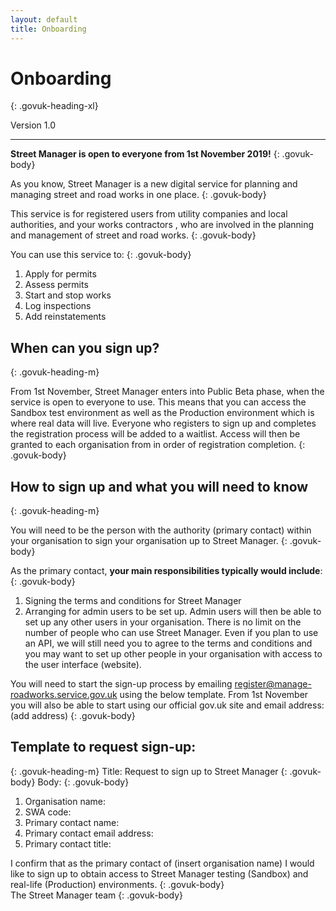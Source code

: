 ```yaml
---
layout: default
title: Onboarding
---
```

# Onboarding
{: .govuk-heading-xl}

<p class="govuk-body-l">Version 1.0</p>

<hr class="govuk-section-break govuk-section-break--xl govuk-section-break--visible">

<b>Street Manager is open to everyone from 1st November 2019!</b>
{: .govuk-body}

As you know, Street Manager is a new digital service for planning and managing street and road works in one place.
{: .govuk-body}

This service is for registered users from utility companies and local authorities, and your works contractors , who are involved in the planning and management of street and road works.
{: .govuk-body}

You can use this service to:
{: .govuk-body}

<ol class="govuk-list govuk-list--bullet">
  <li>Apply for permits</li>
  <li>Assess permits</li>
  <li>Start and stop works</li>
  <li>Log inspections</li>
  <li>Add reinstatements</li>
</ol>

## When can you sign up?
{: .govuk-heading-m}

From 1st November, Street Manager enters into Public Beta phase, when the service is open to everyone to use. This means that you can access the Sandbox test environment as well as the Production environment which is where real data will live.  Everyone who registers to sign up and completes the registration process will be added to a waitlist. Access will then be granted to each organisation from in order of registration completion.
{: .govuk-body}

## How to sign up and what you will need to know
{: .govuk-heading-m}

You will need to be the person with the authority (primary contact) within your organisation to sign your organisation up to Street Manager.
{: .govuk-body}

As the primary contact, <b>your main responsibilities typically would include</b>:
{: .govuk-body}

<ol class="govuk-list govuk-list--bullet">
  <li>Signing the terms and conditions for Street Manager</li>
  <li>Arranging for admin users to be set up.  Admin users will then be able to set up any other users in your organisation.  There is no limit on the number of people who can use Street Manager.  Even if you plan to use an API, we will still need you to agree to the terms and conditions and you may want to set up other people in your organisation with access to the user interface (website).</li>
</ol>

You will need to start the sign-up process by emailing [register@manage-roadworks.service.gov.uk](mailto:register@manage-roadworks.service.gov.uk) using the below template.  From 1st November you will also be able to start using our official gov.uk site and email address: (add address)
{: .govuk-body}

## Template to request sign-up:
{: .govuk-heading-m}
Title: Request to sign up to Street Manager
{: .govuk-body}
Body:
{: .govuk-body}
<ol class="govuk-list govuk-list--bullet">
  <li>Organisation name:</li>
  <li>SWA code:</li>
  <li>Primary contact name:</li>
  <li>Primary contact email address:</li>
  <li>Primary contact title:</li>
</ol>
I confirm that as the primary contact of (insert organisation name) I would like to sign up to obtain access to Street Manager testing (Sandbox) and real-life (Production) environments.
{: .govuk-body}

<br/>
The Street Manager team
{: .govuk-body}
